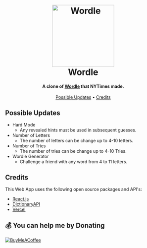 <h1 align="center">
  <br>
  <a href="https://jonestly-source.github.io/wordle/"><img src="https://raw.githubusercontent.com/jonestly-source/wordle/master/public/logo512.png" alt="Wordle" width="200"></a>
  <br>
  Wordle
  <br>
</h1>

<h4 align="center">A clone of <a href="https://www.nytimes.com/games/wordle/index.html" target="_blank">Wordle</a> that NYTimes made.</h4>

<p align="center">
  <a href="#possible-updates">Possible Updates</a> •
  <a href="#credits">Credits</a>
</p>

## Possible Updates

* Hard Mode
  - Any revealed hints must be used in subsequent guesses.
* Number of Letters
  - The number of letters can be change up to 4-10 letters.
* Number of Tries
  - The number of tries can be change up to 4-10 Tries.
* Wordle Generator
  - Challenge a friend with any word from 4 to 11 letters.


## Credits

This Web App uses the following open source packages and API's:

* [React.js](https://reactjs.org/)
* [DictionaryAPI](https://dictionaryapi.dev/)
* [Vercel](https://random-word-api.vercel.app/)

## 💰 You can help me by Donating
  [![BuyMeACoffee](https://img.shields.io/badge/Buy%20Me%20a%20Coffee-ffdd00?style=for-the-badge&logo=buy-me-a-coffee&logoColor=black)](https://buymeacoffee.com/jonestly) 
